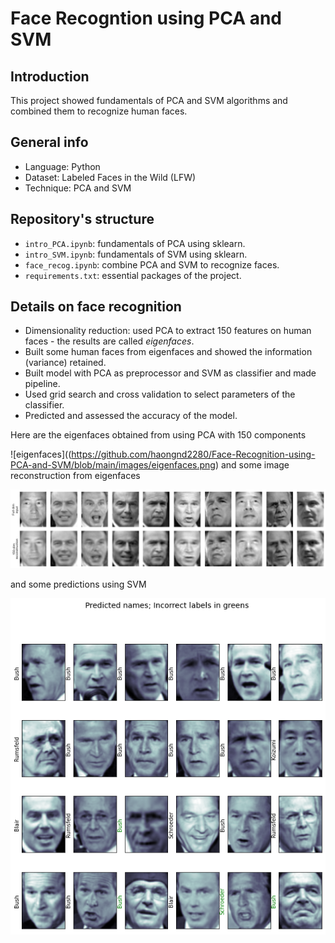 ﻿# Face Recogntion using PCA and SVM

## Introduction 
This project showed fundamentals of PCA and SVM algorithms and combined them to recognize human faces. 

## General info 
- Language: Python 
- Dataset: Labeled Faces in the Wild (LFW) 
- Technique: PCA and SVM

## Repository's structure
- `intro_PCA.ipynb`: fundamentals of PCA using sklearn. 
- `intro_SVM.ipynb`: fundamentals of SVM using sklearn.
- `face_recog.ipynb`: combine PCA and SVM to recognize faces. 
- `requirements.txt`: essential packages of the project. 

## Details on face recognition
- Dimensionality reduction: used PCA to extract 150 features on human faces - the results are called *eigenfaces*.
- Built some human faces from eigenfaces and showed the information (variance) retained. 
- Built model with PCA as preprocessor and SVM as classifier and made pipeline. 
- Used grid search and cross validation to select parameters of the classifier. 
- Predicted and assessed the accuracy of the model. 

Here are the eigenfaces obtained from using PCA with 150 components

![eigenfaces]((https://github.com/haongnd2280/Face-Recognition-using-PCA-and-SVM/blob/main/images/eigenfaces.png)
and some image reconstruction from eigenfaces[
](https://github.com/haongnd2280/Face-Recognition-using-PCA-and-SVM/blob/main/images/eigenfaces.png)

![reconstruction](https://github.com/haongnd2280/Face-Recognition-using-PCA-and-SVM/blob/main/images/eigenfaces_reconstruct.png)

and some predictions using SVM

![predict](https://github.com/haongnd2280/Face-Recognition-using-PCA-and-SVM/blob/main/images/predict.png)
